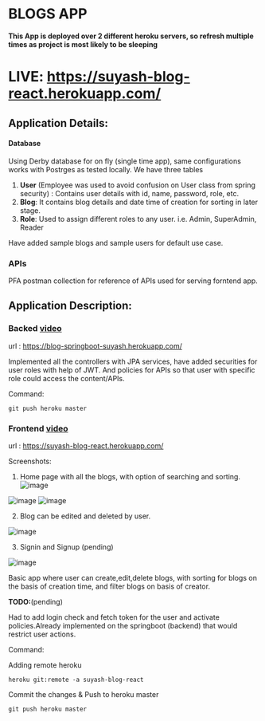 # BLOGS APP

**This App is deployed over 2 different heroku servers, so refresh multiple times as project is most likely to be sleeping**

# LIVE:  https://suyash-blog-react.herokuapp.com/

## Application Details:

#### Database
Using Derby database for on fly (single time app), same configurations works with Postrges as tested locally.
We have three tables 
1. **User** (Employee was used to avoid confusion on User class from spring security) : Contains user details 
with id, name, password, role, etc.
2. **Blog**: It contains blog details and date time of creation for sorting in later stage.
3. **Role**: Used to assign different roles to any user. i.e. Admin, SuperAdmin, Reader

Have added sample blogs and sample users for default use case.


### APIs

PFA postman collection for reference of APIs used for serving forntend app.


## Application Description:

### Backed [video](https://youtu.be/ed-l34SXUZc)

url : 
    https://blog-springboot-suyash.herokuapp.com/

Implemented all the controllers with JPA services, have added securities for user roles with help of JWT. And policies for APIs so that user with specific role could access the content/APIs.

Command:

    git push heroku master

### Frontend [video](https://youtu.be/c_gPkblHAik)

url : 
    https://suyash-blog-react.herokuapp.com/

Screenshots:
1. Home page with all the blogs, with option of searching and sorting.
![image](https://user-images.githubusercontent.com/68404906/170889679-0d90740c-7691-402e-8697-3bb3754fa222.png)


![image](https://user-images.githubusercontent.com/68404906/170889731-3f88b235-a029-4f77-8599-caaa9aa19b2c.png)
![image](https://user-images.githubusercontent.com/68404906/170889743-25c17357-d253-4aec-ad7d-ce57b97c5007.png)

2. Blog can be edited and deleted by user.

![image](https://user-images.githubusercontent.com/68404906/170889687-3b62e0ca-f045-466a-a023-bfc8c76e3578.png)

3. Signin and Signup (pending)

![image](https://user-images.githubusercontent.com/68404906/175963107-7817a9bb-d8a3-4a1e-8a23-757999591686.png)


Basic app where user can create,edit,delete blogs, with sorting for blogs on the basis of creation time, and filter blogs on basis of creator.

**TODO:**(pending)

Had to add login check and fetch token for the user and activate policies.Already implemented on the springboot (backend) that would restrict user actions.

Command: 

Adding remote heroku

    heroku git:remote -a suyash-blog-react

Commit the changes & Push to heroku master

    git push heroku master
